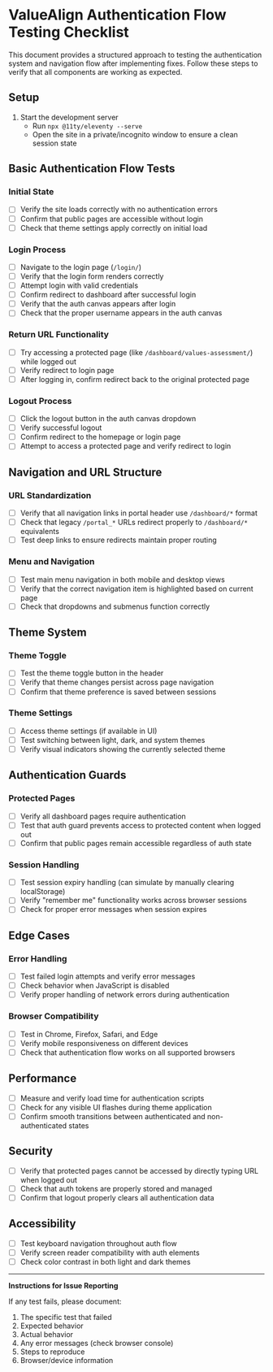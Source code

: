 # ValueAlign Authentication Flow Testing Checklist

This document provides a structured approach to testing the authentication system and navigation flow after implementing fixes. Follow these steps to verify that all components are working as expected.

## Setup

1. Start the development server
   - Run `npx @11ty/eleventy --serve`
   - Open the site in a private/incognito window to ensure a clean session state

## Basic Authentication Flow Tests

### Initial State

- [ ] Verify the site loads correctly with no authentication errors
- [ ] Confirm that public pages are accessible without login
- [ ] Check that theme settings apply correctly on initial load

### Login Process

- [ ] Navigate to the login page (`/login/`)
- [ ] Verify that the login form renders correctly
- [ ] Attempt login with valid credentials
- [ ] Confirm redirect to dashboard after successful login
- [ ] Verify that the auth canvas appears after login
- [ ] Check that the proper username appears in the auth canvas

### Return URL Functionality

- [ ] Try accessing a protected page (like `/dashboard/values-assessment/`) while logged out
- [ ] Verify redirect to login page
- [ ] After logging in, confirm redirect back to the original protected page

### Logout Process

- [ ] Click the logout button in the auth canvas dropdown
- [ ] Verify successful logout
- [ ] Confirm redirect to the homepage or login page
- [ ] Attempt to access a protected page and verify redirect to login

## Navigation and URL Structure

### URL Standardization

- [ ] Verify that all navigation links in portal header use `/dashboard/*` format
- [ ] Check that legacy `/portal_*` URLs redirect properly to `/dashboard/*` equivalents
- [ ] Test deep links to ensure redirects maintain proper routing

### Menu and Navigation

- [ ] Test main menu navigation in both mobile and desktop views
- [ ] Verify that the correct navigation item is highlighted based on current page
- [ ] Check that dropdowns and submenus function correctly

## Theme System

### Theme Toggle

- [ ] Test the theme toggle button in the header
- [ ] Verify that theme changes persist across page navigation
- [ ] Confirm that theme preference is saved between sessions

### Theme Settings

- [ ] Access theme settings (if available in UI)
- [ ] Test switching between light, dark, and system themes
- [ ] Verify visual indicators showing the currently selected theme

## Authentication Guards

### Protected Pages

- [ ] Verify all dashboard pages require authentication
- [ ] Test that auth guard prevents access to protected content when logged out
- [ ] Confirm that public pages remain accessible regardless of auth state

### Session Handling

- [ ] Test session expiry handling (can simulate by manually clearing localStorage)
- [ ] Verify "remember me" functionality works across browser sessions
- [ ] Check for proper error messages when session expires

## Edge Cases

### Error Handling

- [ ] Test failed login attempts and verify error messages
- [ ] Check behavior when JavaScript is disabled
- [ ] Verify proper handling of network errors during authentication

### Browser Compatibility

- [ ] Test in Chrome, Firefox, Safari, and Edge
- [ ] Verify mobile responsiveness on different devices
- [ ] Check that authentication flow works on all supported browsers

## Performance

- [ ] Measure and verify load time for authentication scripts
- [ ] Check for any visible UI flashes during theme application
- [ ] Confirm smooth transitions between authenticated and non-authenticated states

## Security

- [ ] Verify that protected pages cannot be accessed by directly typing URL when logged out
- [ ] Check that auth tokens are properly stored and managed
- [ ] Confirm that logout properly clears all authentication data

## Accessibility

- [ ] Test keyboard navigation throughout auth flow
- [ ] Verify screen reader compatibility with auth elements
- [ ] Check color contrast in both light and dark themes

---

**Instructions for Issue Reporting**

If any test fails, please document:
1. The specific test that failed
2. Expected behavior
3. Actual behavior 
4. Any error messages (check browser console)
5. Steps to reproduce
6. Browser/device information
